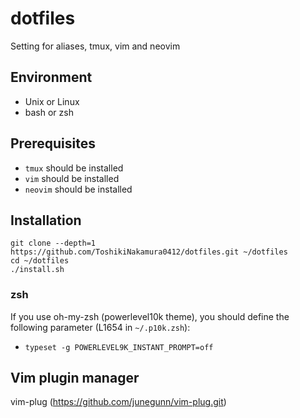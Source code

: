 # dotfiles
Setting for aliases, tmux, vim and neovim
## Environment
- Unix or Linux
- bash or zsh
## Prerequisites
- `tmux` should be installed
- `vim` should be installed
- `neovim` should be installed
## Installation
```
git clone --depth=1 https://github.com/ToshikiNakamura0412/dotfiles.git ~/dotfiles
cd ~/dotfiles
./install.sh
```
### zsh
If you use oh-my-zsh (powerlevel10k theme), you should define the following parameter (L1654 in `~/.p10k.zsh`):
- `typeset -g POWERLEVEL9K_INSTANT_PROMPT=off`
## Vim plugin manager
vim-plug (https://github.com/junegunn/vim-plug.git)
